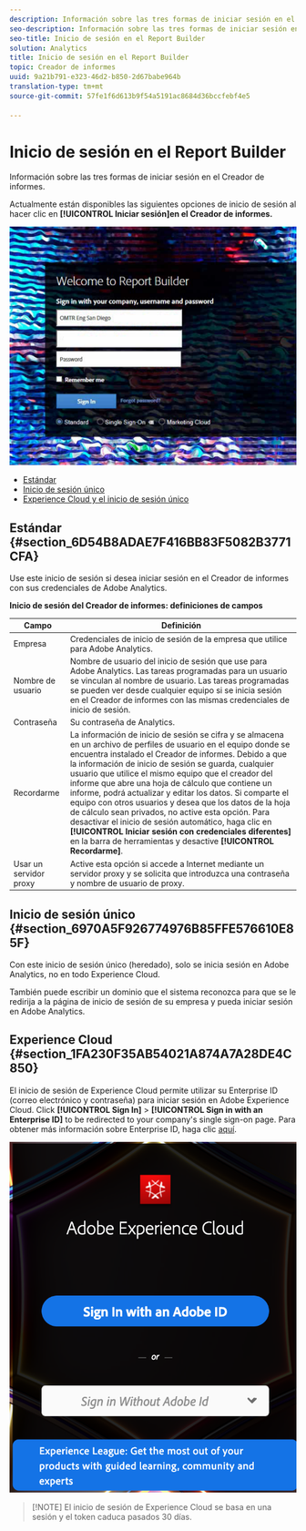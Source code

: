 ```yaml
---
description: Información sobre las tres formas de iniciar sesión en el Creador de informes.
seo-description: Información sobre las tres formas de iniciar sesión en el Creador de informes.
seo-title: Inicio de sesión en el Report Builder
solution: Analytics
title: Inicio de sesión en el Report Builder
topic: Creador de informes
uuid: 9a21b791-e323-46d2-b850-2d67babe964b
translation-type: tm+mt
source-git-commit: 57fe1f6d613b9f54a5191ac8684d36bccfebf4e5

---
```



# Inicio de sesión en el Report Builder

Información sobre las tres formas de iniciar sesión en el Creador de informes.

Actualmente están disponibles las siguientes opciones de inicio de sesión al hacer clic en **[!UICONTROL Iniciar sesión]en el Creador de informes.**

![](assets/login_screen.png)

* [Estándar](/help/analyze/report-builder/setup/login.md#section_6D54B8ADAE7F416BB83F5082B3771CFA)
* [Inicio de sesión único](/help/analyze/report-builder/setup/login.md#section_6970A5F926774976B85FFE576610E85F)
* [Experience Cloud y el inicio de sesión único](/help/analyze/report-builder/setup/login.md#section_1FA230F35AB54021A874A7A28DE4C850)

## Estándar {#section_6D54B8ADAE7F416BB83F5082B3771CFA}

Use este inicio de sesión si desea iniciar sesión en el Creador de informes con sus credenciales de Adobe Analytics.

**Inicio de sesión del Creador de informes: definiciones de campos**

| Campo | Definición |
|--- |--- |
| Empresa | Credenciales de inicio de sesión de la empresa que utilice para Adobe Analytics. |
| Nombre de usuario | Nombre de usuario del inicio de sesión que use para Adobe Analytics. Las tareas programadas para un usuario se vinculan al nombre de usuario. Las tareas programadas se pueden ver desde cualquier equipo si se inicia sesión en el Creador de informes con las mismas credenciales de inicio de sesión. |
| Contraseña | Su contraseña de Analytics. |
| Recordarme | La información de inicio de sesión se cifra y se almacena en un archivo de perfiles de usuario en el equipo donde se encuentra instalado el Creador de informes. Debido a que la información de inicio de sesión se guarda, cualquier usuario que utilice el mismo equipo que el creador del informe que abre una hoja de cálculo que contiene un informe, podrá actualizar y editar los datos. Si comparte el equipo con otros usuarios y desea que los datos de la hoja de cálculo sean privados, no active esta opción.  Para desactivar el inicio de sesión automático, haga clic en **[!UICONTROL Iniciar sesión con credenciales diferentes]** en la barra de herramientas y desactive **[!UICONTROL Recordarme]**. |
| Usar un servidor proxy | Active esta opción si accede a Internet mediante un servidor proxy y se solicita que introduzca una contraseña y nombre de usuario de proxy. |

## Inicio de sesión único {#section_6970A5F926774976B85FFE576610E85F}

Con este inicio de sesión único (heredado), solo se inicia sesión en Adobe Analytics, no en todo Experience Cloud.

También puede escribir un dominio que el sistema reconozca para que se le redirija a la página de inicio de sesión de su empresa y pueda iniciar sesión en Adobe Analytics.

## Experience Cloud {#section_1FA230F35AB54021A874A7A28DE4C850}

El inicio de sesión de Experience Cloud permite utilizar su Enterprise ID (correo electrónico y contraseña) para iniciar sesión en Adobe Experience Cloud. Click **[!UICONTROL Sign In]** &gt; **[!UICONTROL Sign in with an Enterprise ID]** to be redirected to your company's single sign-on page. Para obtener más información sobre Enterprise ID, haga clic [aquí](https://helpx.adobe.com/enterprise/kb/enterprise-id-faq.html#whatis).

![](assets/adobe_id_login.png)

> [!NOTE] El inicio de sesión de Experience Cloud se basa en una sesión y el token caduca pasados 30 días.

